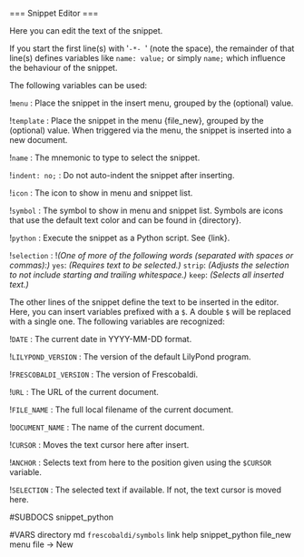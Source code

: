 === Snippet Editor ===

Here you can edit the text of the snippet.

If you start the first line(s) with '`-*- `' (note the space),
the remainder of that line(s) defines variables like `name: value;` or
simply `name;` which influence the behaviour of the snippet.

The following variables can be used:

!`menu`
: Place the snippet in the insert menu, grouped by the (optional) value.

!`template`
: Place the snippet in the menu {file_new}, grouped by the
  (optional) value. When triggered via the menu, the snippet is inserted into a
  new document.

!`name`
: The mnemonic to type to select the snippet.

!`indent: no;`
: Do not auto-indent the snippet after inserting.

!`icon`
: The icon to show in menu and snippet list.

!`symbol`
: The symbol to show in menu and snippet list. Symbols are icons that use the
  default text color and can be found in {directory}.

!`python`
: Execute the snippet as a Python script. See {link}.

!`selection`
: !_(One of more of the following words (separated with spaces or commas):)_
  `yes`: _(Requires text to be selected.)_
  `strip`: _(Adjusts the selection to not include starting and trailing
             whitespace.)_
  `keep`: _(Selects all inserted text.)_

The other lines of the snippet define the text to be inserted in the editor.
Here, you can insert variables prefixed with a `$`. A double `$` will be
replaced with a single one. The following variables are recognized:

!`DATE`
: The current date in YYYY-MM-DD format.

!`LILYPOND_VERSION`
: The version of the default LilyPond program.

!`FRESCOBALDI_VERSION`
: The version of Frescobaldi.

!`URL`
: The URL of the current document.

!`FILE_NAME`
: The full local filename of the current document.

!`DOCUMENT_NAME`
: The name of the current document.

!`CURSOR`
: Moves the text cursor here after insert.

!`ANCHOR`
: Selects text from here to the position given using the `$CURSOR` variable.

!`SELECTION`
: The selected text if available. If not, the text cursor is moved here.


#SUBDOCS
snippet_python

#VARS
directory md `frescobaldi/symbols`
link help snippet_python
file_new menu file -> New
